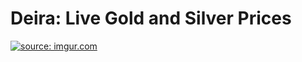 # Deira: Live Gold and Silver Prices

<a href="https://imgur.com/nwlE7qZ"><img src="https://i.imgur.com/nwlE7qZl.png" title="source: imgur.com" /></a>
